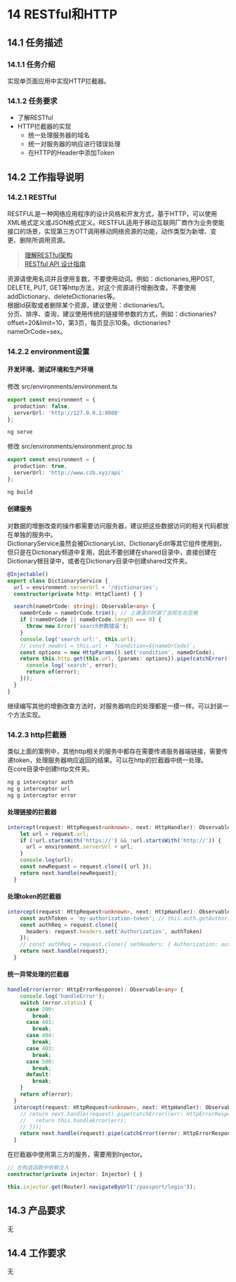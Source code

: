 # 14 RESTful和HTTP

## 14.1 任务描述

### 14.1.1 任务介绍

实现单页面应用中实现HTTP拦截器。

### 14.1.2 任务要求

- 了解RESTful
- HTTP拦截器的实现
  - 统一处理服务器的域名
  - 统一对服务器的响应进行错误处理
  - 在HTTP的Header中添加Token

## 14.2 工作指导说明

### 14.2.1 RESTful

RESTFUL是一种网络应用程序的设计风格和开发方式，基于HTTP，可以使用XML格式定义或JSON格式定义。RESTFUL适用于移动互联网厂商作为业务使能接口的场景，实现第三方OTT调用移动网络资源的功能，动作类型为新增、变更、删除所调用资源。  
> [理解RESTful架构](http://www.ruanyifeng.com/blog/2011/09/restful.html)  
> [RESTful API 设计指南](http://www.ruanyifeng.com/blog/2014/05/restful_api.html)

资源请使用名词并且使用复数，不要使用动词。例如：dictionaries,用POST, DELETE, PUT, GET等http方法，对这个资源进行增删改查。不要使用addDictionary、deleteDictionaries等。  
根据Id获取或者删除某个资源，建议使用：dictionaries/1。  
分页、排序、查询，建议使用传统的链接带参数的方式，例如：dictionaries?offset=20&limit=10，第3页，每页显示10条。dictionaries?nameOrCode=sex。

### 14.2.2 environment设置

#### 开发环境、测试环境和生产环境

修改 src/environments/environment.ts

```ts
export const environment = {
  production: false,
  serverUrl: 'http://127.0.0.1:8000'
};
```

```bash
ng serve
```

修改 src/environments/environment.proc.ts

```ts
export const environment = {
  production: true,
  serverUrl: 'http://www.czb.xyz/api'
};
```

```bash
ng build
```

#### 创建服务

对数据的增删改查的操作都需要访问服务器，建议把这些数据访问的相关代码都放在单独的服务中。  
DictionaryService虽然会被DictionaryList、DictionaryEdit等其它组件使用到，但只是在Dictionary频道中复用，因此不要创建在shared目录中，直接创建在Dictionary根目录中，或者在Dictionary目录中创建shared文件夹。

```ts
@Injectable()
export class DictionaryService {
  url = environment.serverUrl + '/dictionaries';
  constructor(private http: HttpClient) { }

  search(nameOrCode: string): Observable<any> {
    nameOrCode = nameOrCode.trim(); // 上课演示时漏了去除左右空格
    if (!nameOrCode || nameOrCode.length === 0) {
      throw new Error('search参数错误');
    }
    console.log('search url:', this.url);
    // const newUrl = this.url + `?condition=${nameOrCode}`;
    const options = new HttpParams().set('condition', nameOrCode);
    return this.http.get(this.url, {params: options}).pipe(catchError((error: HttpErrorResponse) => {
      console.log('search', error);
      return of(error);
    }));
  }
}
```

继续编写其他的增删改查方法时，对服务器响应的处理都是一摸一样。可以封装一个方法实现。

### 14.2.3 http拦截器

类似上面的案例中，其他http相关的服务中都存在需要传递服务器端链接，需要传递token，处理服务器响应返回的结果。可以在http的拦截器中统一处理。  
在core目录中创建http文件夹。

```bash
ng g interceptor auth
ng g interceptor url
ng g interceptor error
```

#### 处理链接的拦截器

```ts
intercept(request: HttpRequest<unknown>, next: HttpHandler): Observable<HttpEvent<unknown>> {
    let url = request.url;
    if (!url.startsWith('https://') && !url.startsWith('http://')) {
      url = environment.serverUrl + url;
    }
    console.log(url);
    const newRequest = request.clone({ url });
    return next.handle(newRequest);
  }
```

#### 处理token的拦截器

```ts
intercept(request: HttpRequest<unknown>, next: HttpHandler): Observable<HttpEvent<unknown>> {
    const authToken = 'my-authorization-token'; // this.auth.getAuthorizationToken();
    const authReq = request.clone({
      headers: request.headers.set('Authorization', authToken)
    });
    // const authReq = request.clone({ setHeaders: { Authorization: authToken } });
    return next.handle(request);
  }
```

#### 统一异常处理的拦截器

```ts
handleError(error: HttpErrorResponse): Observable<any> {
    console.log('handleError');
    switch (error.status) {
      case 200:
        break;
      case 401:
        break;
      case 404:
        break;
      case 403:
        break;
      case 500:
        break;
      default:
        break;
    }
    return of(error);
  }
  intercept(request: HttpRequest<unknown>, next: HttpHandler): Observable<HttpEvent<unknown>> {
    // return next.handle(request).pipe(catchError((err: HttpErrorResponse) => {
    //   return this.handleError(err);
    // }));
    return next.handle(request).pipe(catchError((error: HttpErrorResponse) => this.handleError(error)));
  }
```

在拦截器中使用第三方的服务，需要用到Injector。

```ts
// 在构造函数中依赖注入
constructor(private injector: Injector) { }
```

```ts
this.injector.get(Router).navigateByUrl('/passport/login'));
```

## 14.3 产品要求

无

## 14.4 工作要求

无
